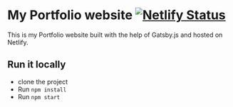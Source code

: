 # My Portfolio website [![Netlify Status](https://api.netlify.com/api/v1/badges/e427dcbd-49ab-4912-a569-18856bae418e/deploy-status)](https://app.netlify.com/sites/karthick-ram/deploys)
This is my Portfolio website built with the help of Gatsby.js and hosted on Netlify.

## Run it locally
- clone the project
- Run `npm install`
- Run `npm start`
